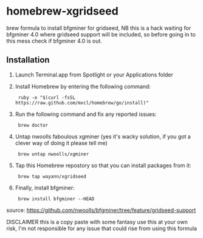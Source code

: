 homebrew-xgridseed
==================

brew formula to install bfgminer for gridseed, NB this is a hack waiting for bfgminer 4.0 where gridseed support will be included, so before going in to this mess check if bfgminer 4.0 is out.

Installation
------------
1. Launch Terminal.app from Spotlight or your Applications folder
2. Install Homebrew by entering the following command:

        ruby -e "$(curl -fsSL https://raw.github.com/mxcl/homebrew/go/install)"

3. Run the following command and fix any reported issues:

        brew doctor

3. Untap nwoolls faboulous xgminer (yes it's wacky solution, if you got a clever way of doing it please tell me)

        brew untap nwoolls/xgminer

3. Tap this Homebrew repostory so that you can install packages from it:

        brew tap wayann/xgridseed
        
4. Finally, install bfgminer:


        brew install bfgminer --HEAD

source:
https://github.com/nwoolls/bfgminer/tree/feature/gridseed-support

DISCLAIMER
this is a copy paste with some fantasy use this at your own risk, I'm not responsible for any issue that could rise from using this formula
